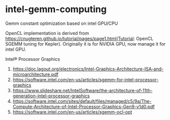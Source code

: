 # intel-gemm-computing
Gemm constant optimization based on intel GPU/CPU

OpenCL implementation is derived from https://cnugteren.github.io/tutorial/pages/page1.html(Tutorial: OpenCL SGEMM tuning for Kepler).  Originally it is for NVIDIA GPU, now manage it for intel GPU. 





Intel® Processor Graphics
1. https://doc.lagout.org/electronics/Intel-Graphics-Architecture-ISA-and-microarchitecture.pdf
2. https://software.intel.com/en-us/articles/sgemm-for-intel-processor-graphics
3. https://www.slideshare.net/IntelSoftware/the-architecture-of-11th-generation-intel-processor-graphics
4. https://software.intel.com/sites/default/files/managed/c5/9a/The-Compute-Architecture-of-Intel-Processor-Graphics-Gen9-v1d0.pdf
5. https://software.intel.com/en-us/articles/sgemm-ocl-opt






